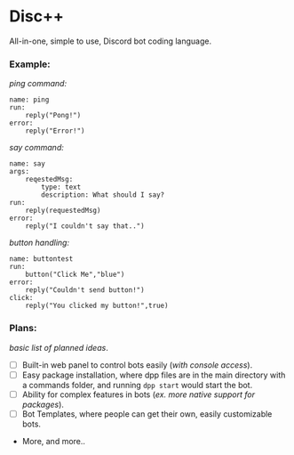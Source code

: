 # Disc++
All-in-one, simple to use, Discord bot coding language.

### Example:
*ping command:*
```
name: ping
run:
    reply("Pong!")
error:
    reply("Error!")
```
*say command:*
```
name: say
args:
    reqestedMsg:
        type: text
        description: What should I say?
run:
    reply(requestedMsg)
error:
    reply("I couldn't say that..")
```
*button handling:*
```
name: buttontest
run:
    button("Click Me","blue")
error:
    reply("Couldn't send button!")
click:
    reply("You clicked my button!",true)
```

### Plans:
*basic list of planned ideas*.
- [ ] Built-in web panel to control bots easily (*with console access*).
- [ ] Easy package installation, where dpp files are in the main directory with a commands folder, and running `dpp start` would start the bot.
- [ ] Ability for complex features in bots (*ex. more native support for packages*).
- [ ] Bot Templates, where people can get their own, easily customizable bots.
- More, and more..